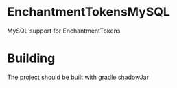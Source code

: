 # EnchantmentTokensMySQL

MySQL support for EnchantmentTokens

# Building

The project should be built with gradle shadowJar